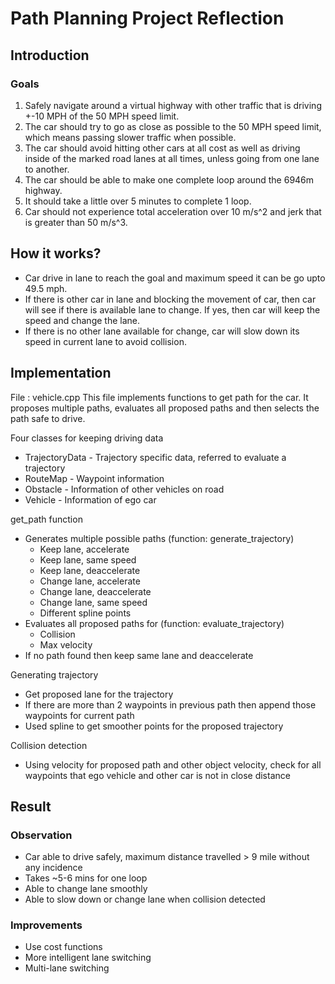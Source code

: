 # Path Planning Project Reflection

## Introduction

### Goals

1. Safely navigate around a virtual highway with other traffic that is driving +-10 MPH of the 50 MPH speed limit.
2. The car should try to go as close as possible to the 50 MPH speed limit, which means passing slower traffic when possible.
3. The car should avoid hitting other cars at all cost as well as driving inside of the marked road lanes at all times, unless going from one lane to another.
4. The car should be able to make one complete loop around the 6946m highway.
5. It should take a little over 5 minutes to complete 1 loop.
6. Car should not experience total acceleration over 10 m/s^2 and jerk that is greater than 50 m/s^3.

## How it works?

  - Car drive in lane to reach the goal and maximum speed it can be go upto 49.5 mph.
  - If there is other car in lane and blocking the movement of car, then car will see if there is available lane to change. If yes, then car will keep the speed and change the lane.
  - If there is no other lane available for change, car will slow down its speed in current lane to avoid collision.

## Implementation

File : vehicle.cpp
     This file implements functions to get path for the car. It proposes multiple paths, evaluates all proposed paths and then selects the path safe to drive.

Four classes for keeping driving data
  - TrajectoryData - Trajectory specific data, referred to evaluate a trajectory
  - RouteMap - Waypoint information
  - Obstacle - Information of other vehicles on road
  - Vehicle - Information of ego car

get_path function
  - Generates multiple possible paths (function: generate_trajectory)
     - Keep lane, accelerate
     - Keep lane, same speed
     - Keep lane, deaccelerate
     - Change lane, accelerate
     - Change lane, deaccelerate
     - Change lane, same speed
     - Different spline points
  - Evaluates all proposed paths for (function: evaluate_trajectory)
     - Collision
     - Max velocity
  - If no path found then keep same lane and deaccelerate

Generating trajectory
  - Get proposed lane for the trajectory
  - If there are more than 2 waypoints in previous path then append those waypoints for current path
  - Used spline to get smoother points for the proposed trajectory

Collision detection
  - Using velocity for proposed path and other object velocity, check for all waypoints that ego vehicle and other car is not in close distance

## Result

### Observation
  - Car able to drive safely, maximum distance travelled > 9 mile without any incidence
  - Takes ~5-6 mins for one loop
  - Able to change lane smoothly
  - Able to slow down or change lane when collision detected

### Improvements
  - Use cost functions
  - More intelligent lane switching
  - Multi-lane switching

